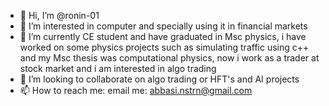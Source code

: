- 👋 Hi, I’m @ronin-01
- 👀 I’m interested in computer and specially using it in financial markets
- 🌱 I’m currently CE student and have graduated in Msc physics, i have worked on some physics projects such as simulating traffic using c++ and my Msc thesis was computational physics, now i work as a trader at stock market and i am interested in algo trading
- 💞️ I’m looking to collaborate on algo trading or HFT's and AI projects
- 📫 How to reach me: email me: abbasi.nstrn@gmail.com

<!---
roninnstrn/roninnstrn is a ✨ special ✨ repository because its `README.md` (this file) appears on your GitHub profile.
You can click the Preview link to take a look at your changes.
--->
